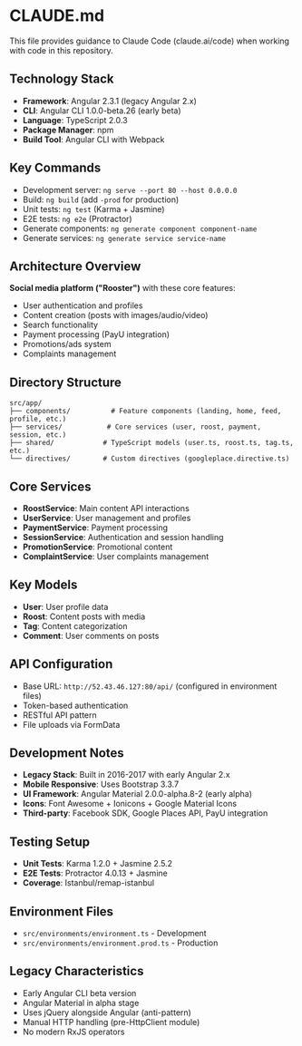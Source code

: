 # CLAUDE.md

This file provides guidance to Claude Code (claude.ai/code) when working with code in this repository.

## Technology Stack
- **Framework**: Angular 2.3.1 (legacy Angular 2.x)
- **CLI**: Angular CLI 1.0.0-beta.26 (early beta)
- **Language**: TypeScript 2.0.3
- **Package Manager**: npm
- **Build Tool**: Angular CLI with Webpack

## Key Commands
- Development server: `ng serve --port 80 --host 0.0.0.0`
- Build: `ng build` (add `-prod` for production)
- Unit tests: `ng test` (Karma + Jasmine)
- E2E tests: `ng e2e` (Protractor)
- Generate components: `ng generate component component-name`
- Generate services: `ng generate service service-name`

## Architecture Overview
**Social media platform ("Rooster")** with these core features:
- User authentication and profiles
- Content creation (posts with images/audio/video)
- Search functionality
- Payment processing (PayU integration)
- Promotions/ads system
- Complaints management

## Directory Structure
```
src/app/
├── components/          # Feature components (landing, home, feed, profile, etc.)
├── services/           # Core services (user, roost, payment, session, etc.)
├── shared/            # TypeScript models (user.ts, roost.ts, tag.ts, etc.)
└── directives/        # Custom directives (googleplace.directive.ts)
```

## Core Services
- **RoostService**: Main content API interactions
- **UserService**: User management and profiles
- **PaymentService**: Payment processing
- **SessionService**: Authentication and session handling
- **PromotionService**: Promotional content
- **ComplaintService**: User complaints management

## Key Models
- **User**: User profile data
- **Roost**: Content posts with media
- **Tag**: Content categorization
- **Comment**: User comments on posts

## API Configuration
- Base URL: `http://52.43.46.127:80/api/` (configured in environment files)
- Token-based authentication
- RESTful API pattern
- File uploads via FormData

## Development Notes
- **Legacy Stack**: Built in 2016-2017 with early Angular 2.x
- **Mobile Responsive**: Uses Bootstrap 3.3.7
- **UI Framework**: Angular Material 2.0.0-alpha.8-2 (early alpha)
- **Icons**: Font Awesome + Ionicons + Google Material Icons
- **Third-party**: Facebook SDK, Google Places API, PayU integration

## Testing Setup
- **Unit Tests**: Karma 1.2.0 + Jasmine 2.5.2
- **E2E Tests**: Protractor 4.0.13 + Jasmine
- **Coverage**: Istanbul/remap-istanbul

## Environment Files
- `src/environments/environment.ts` - Development
- `src/environments/environment.prod.ts` - Production

## Legacy Characteristics
- Early Angular CLI beta version
- Angular Material in alpha stage
- Uses jQuery alongside Angular (anti-pattern)
- Manual HTTP handling (pre-HttpClient module)
- No modern RxJS operators